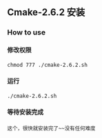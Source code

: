 ## Cmake-2.6.2 安装

### How to use

#### 修改权限

    chmod 777 ./cmake-2.6.2.sh

#### 运行

    ./cmake-2.6.2.sh

#### 等待安装完成

    这个，很快就安装完了~~没有任何难度
